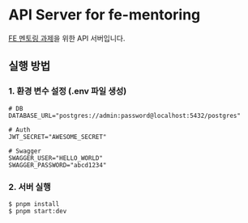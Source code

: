 # API Server for fe-mentoring

[FE 멘토링 과제](https://github.com/grow-mate/fe-mentoring-assignment)을 위한 API 서버입니다.

## 실행 방법

### 1. 환경 변수 설정 (.env 파일 생성)

```shell
# DB
DATABASE_URL="postgres://admin:password@localhost:5432/postgres"

# Auth
JWT_SECRET="AWESOME_SECRET"

# Swagger
SWAGGER_USER="HELLO_WORLD"
SWAGGER_PASSWORD="abcd1234"
```

### 2. 서버 실행

```shell
$ pnpm install
$ pnpm start:dev
```
